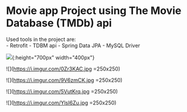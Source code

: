 # Movie app Project using The Movie Database (TMDb) api

Used tools in the project are:  
         - Retrofit
         - TDBM api
         - Spring Data JPA
         - MySQL Driver
         

![](https://i.imgur.com/GDQAzLz.jpg){:height="700px" width="400px"}

![](https://i.imgur.com/0Zr3KAC.jpg =250x250)

![](https://i.imgur.com/9V6zmCK.jpg =250x250)

![](https://i.imgur.com/5VutKrq.jpg =250x250)

![](https://i.imgur.com/YlsI6Zu.jpg =250x250)
